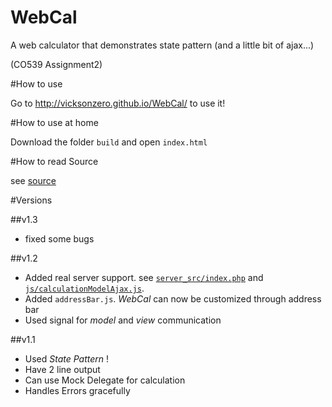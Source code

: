 WebCal
======

A web calculator that demonstrates state pattern (and a little bit of ajax...) 

(CO539 Assignment2)


#How to use

Go to http://vicksonzero.github.io/WebCal/ to use it!

#How to use at home

Download the folder `build` and open `index.html`

#How to read Source

see [source][1]

#Versions

##v1.3
- fixed some bugs

##v1.2
- Added real server support. see [`server_src/index.php`][2] and [`js/calculationModelAjax.js`][3].
- Added `addressBar.js`. _WebCal_ can now be customized through address bar
- Used signal for _model_ and _view_ communication

##v1.1
- Used _State Pattern_ !
- Have 2 line output
- Can use Mock Delegate for calculation
- Handles Errors gracefully




[1]:https://github.com/vicksonzero/WebCal/tree/master/src
[2]:https://github.com/vicksonzero/WebCal/tree/master/server_src/index.php
[3]:https://github.com/vicksonzero/WebCal/blob/master/src/js/calculationDelegateAjax.js
